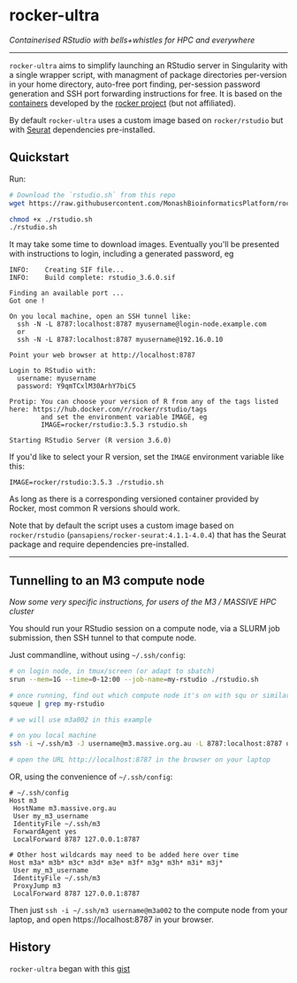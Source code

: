 # rocker-ultra
_Containerised RStudio with bells+whistles for HPC and everywhere_

----
`rocker-ultra` aims to simplify launching an RStudio server in Singularity with a single wrapper script, 
with managment of package directories per-version in your home directory, auto-free port finding, 
per-session password generation and SSH port forwarding instructions for free. It is based on the
[containers](https://www.rocker-project.org/use/singularity/) developed by the 
[rocker project](https://github.com/rocker-org/rocker-versioned2) (but not affiliated).

By default `rocker-ultra` uses a custom image based on `rocker/rstudio` but with [Seurat](https://satijalab.org/seurat/) 
dependencies pre-installed.

## Quickstart

Run:
```bash
# Download the `rstudio.sh` from this repo
wget https://raw.githubusercontent.com/MonashBioinformaticsPlatform/rocker-ultra/main/rstudio.sh

chmod +x ./rstudio.sh
./rstudio.sh
```

It may take some time to download images. Eventually you'll be presented with instructions to login, including a generated password, eg
```
INFO:    Creating SIF file...
INFO:    Build complete: rstudio_3.6.0.sif

Finding an available port ...
Got one !

On you local machine, open an SSH tunnel like:
  ssh -N -L 8787:localhost:8787 myusername@login-node.example.com
  or
  ssh -N -L 8787:localhost:8787 myusername@192.16.0.10

Point your web browser at http://localhost:8787

Login to RStudio with:
  username: myusername
  password: Y9qmTCxlM30ArhY7biC5

Protip: You can choose your version of R from any of the tags listed here: https://hub.docker.com/r/rocker/rstudio/tags
        and set the environment variable IMAGE, eg
        IMAGE=rocker/rstudio:3.5.3 rstudio.sh

Starting RStudio Server (R version 3.6.0)
```

If you'd like to select your R version, set the `IMAGE` environment variable like this:
```
IMAGE=rocker/rstudio:3.5.3 ./rstudio.sh
```
As long as there is a corresponding versioned container provided by Rocker, most common R versions should work.

Note that by default the script uses a custom image based on `rocker/rstudio` (`pansapiens/rocker-seurat:4.1.1-4.0.4`) 
that has the Seurat package and require dependencies pre-installed.

----

## Tunnelling to an M3 compute node

_Now some very specific instructions, for users of the M3 / MASSIVE HPC cluster_

You should run your RStudio session on a compute node, via a SLURM job submission, then SSH tunnel to that compute node.

Just commandline, without using `~/.ssh/config`:
```bash
# on login node, in tmux/screen (or adapt to sbatch)
srun --mem=1G --time=0-12:00 --job-name=my-rstudio ./rstudio.sh

# once running, find out which compute node it's on with squ or similar
squeue | grep my-rstudio

# we will use m3a002 in this example

# on you local machine
ssh -i ~/.ssh/m3 -J username@m3.massive.org.au -L 8787:localhost:8787 username@m3a002

# open the URL http://localhost:8787 in the browser on your laptop
```

OR, using the convenience of `~/.ssh/config`:
```
# ~/.ssh/config
Host m3
 HostName m3.massive.org.au
 User my_m3_username
 IdentityFile ~/.ssh/m3
 ForwardAgent yes
 LocalForward 8787 127.0.0.1:8787

# Other host wildcards may need to be added here over time
Host m3a* m3b* m3c* m3d* m3e* m3f* m3g* m3h* m3i* m3j*
 User my_m3_username
 IdentityFile ~/.ssh/m3
 ProxyJump m3
 LocalForward 8787 127.0.0.1:8787
```

Then just `ssh -i ~/.ssh/m3 username@m3a002` to the compute node from your laptop, and open https://localhost:8787 in your browser.

## History

`rocker-ultra` began with this [gist](https://gist.github.com/pansapiens/b46071f99dcd1f374354c1687f7a986a)
